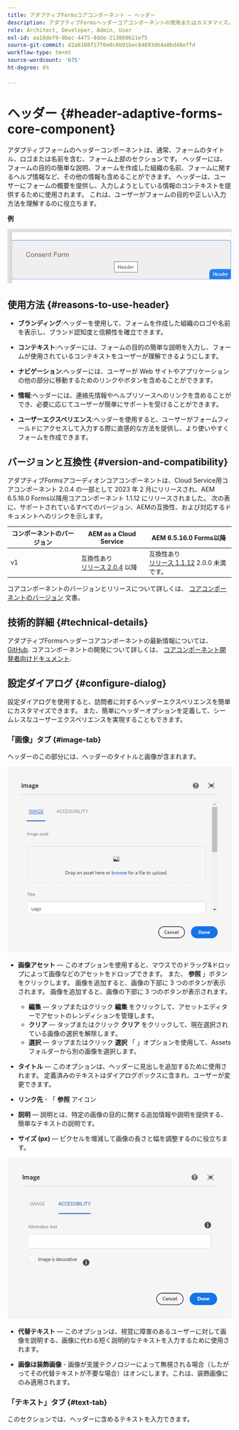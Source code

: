 ```yaml
---
title: アダプティブFormsコアコンポーネント — ヘッダー
description: アダプティブFormsヘッダーコアコンポーネントの使用またはカスタマイズ。
role: Architect, Developer, Admin, User
exl-id: aa18def9-0bec-4475-8dde-213860621ef5
source-git-commit: d2a6108f17f6e0c6b91bec84893d64a8bd48effd
workflow-type: tm+mt
source-wordcount: '675'
ht-degree: 6%

---
```


# ヘッダー {#header-adaptive-forms-core-component}

アダプティブフォームのヘッダーコンポーネントは、通常、フォームのタイトル、ロゴまたは名前を含む、フォーム上部のセクションです。 ヘッダーには、フォームの目的の簡単な説明、フォームを作成した組織の名前、フォームに関するヘルプ情報など、その他の情報も含めることができます。 ヘッダーは、ユーザーにフォームの概要を提供し、入力しようとしている情報のコンテキストを提供するために使用されます。 これは、ユーザーがフォームの目的や正しい入力方法を理解するのに役立ちます。

**例**

![](/help/adaptive-forms/assets/header.png)

## 使用方法 {#reasons-to-use-header}

* **ブランディング**:ヘッダーを使用して、フォームを作成した組織のロゴや名前を表示し、ブランド認知度と信頼性を確立できます。

* **コンテキスト**:ヘッダーには、フォームの目的の簡単な説明を入力し、フォームが使用されているコンテキストをユーザーが理解できるようにします。

* **ナビゲーション**:ヘッダーには、ユーザーが Web サイトやアプリケーションの他の部分に移動するためのリンクやボタンを含めることができます。

* **情報**:ヘッダーには、連絡先情報やヘルプリソースへのリンクを含めることができ、必要に応じてユーザーが簡単にサポートを受けることができます。

* **ユーザーエクスペリエンス**:ヘッダーを使用すると、ユーザーがフォームフィールドにアクセスして入力する際に直感的な方法を提供し、より使いやすくフォームを作成できます。

## バージョンと互換性 {#version-and-compatibility}

アダプティブFormsアコーディオンコアコンポーネントは、Cloud Service用コアコンポーネント 2.0.4 の一部として 2023 年 2 月にリリースされ、AEM 6.5.16.0 Forms以降用コアコンポーネント 1.1.12 にリリースされました。 次の表に、サポートされているすべてのバージョン、AEMの互換性、および対応するドキュメントへのリンクを示します。

| コンポーネントのバージョン | AEM as a Cloud Service | AEM 6.5.16.0 Forms以降 |
|---|---|---|
| v1 | 互換性あり<br>[リリース 2.0.4](/help/adaptive-forms/version.md) 以降 | 互換性あり<br>[リリース 1.1.12](/help/adaptive-forms/version.md) 2.0.0 未満です。 |

コアコンポーネントのバージョンとリリースについて詳しくは、 [コアコンポーネントのバージョン](/help/adaptive-forms/version.md) 文書。


<!-- ## Sample Component Output {#sample-component-output}

To experience the Accordion Component as well as see examples of its configuration options as well as HTML and JSON output, visit the [Component Library](https://adobe.com/go/aem_cmp_library_accordion). -->


## 技術的詳細 {#technical-details}

アダプティブFormsヘッダーコアコンポーネントの最新情報については、 [GitHub](https://github.com/adobe/aem-core-forms-components/tree/master/ui.af.apps/src/main/content/jcr_root/apps/core/fd/components/form/pageheader/v1/pageheader). コアコンポーネントの開発について詳しくは、 [コアコンポーネント開発者向けドキュメント](/help/developing/overview.md).

## 設定ダイアログ {#configure-dialog}

設定ダイアログを使用すると、訪問者に対するヘッダーエクスペリエンスを簡単にカスタマイズできます。 また、簡単にヘッダーオプションを定義して、シームレスなユーザーエクスペリエンスを実現することもできます。

### 「画像」タブ {#image-tab}

ヘッダーのこの部分には、ヘッダーのタイトルと画像が含まれます。

![Imagetab](/help/adaptive-forms/assets/header_image.png)

* **画像アセット**  — このオプションを使用すると、マウスでのドラッグ&amp;ドロップによって画像などのアセットをドロップできます。 また、 **参照** 」ボタンをクリックします。 画像を追加すると、画像の下部に 3 つのボタンが表示されます。 画像を追加すると、画像の下部に 3 つのボタンが表示されます。
   * **編集**  — タップまたはクリック **編集** をクリックして、アセットエディターでアセットのレンディションを管理します。
   * **クリア**  — タップまたはクリック **クリア** をクリックして、現在選択されている画像の選択を解除します。
   * **選択**  — タップまたはクリック **選択**  「 」オプションを使用して、Assets フォルダーから別の画像を選択します。

* **タイトル**  — このオプションは、ヘッダーに見出しを追加するために使用されます。 定義済みのテキストはダイアログボックスに含まれ、ユーザーが変更できます。
* **リンク先** - 「 **参照** アイコン
* **説明**  — 説明とは、特定の画像の目的に関する追加情報や説明を提供する、簡単なテキストの説明です。
* **サイズ (px)**  — ピクセルを増減して画像の長さと幅を調整するのに役立ちます。

![accessibilitytab](/help/adaptive-forms/assets/header_accessibility.png)

* **代替テキスト**  — このオプションは、視覚に障害のあるユーザーに対して画像を説明する、画像に代わる短く説明的なテキストを入力するために使用されます。

* **画像は装飾画像** - 画像が支援テクノロジーによって無視される場合（したがってその代替テキストが不要な場合）はオンにします。これは、装飾画像にのみ適用されます。

### 「テキスト」タブ {#text-tab}

このセクションでは、ヘッダーに含めるテキストを入力できます。

